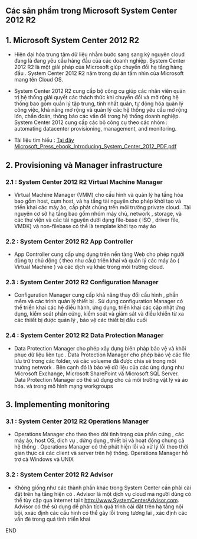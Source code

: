 


## Các sản phẩm trong Microsoft System Center 2012 R2


## 1. Microsoft System Center 2012 R2

- Hiện đại hóa trung tâm dữ liệu nhằm bước sang sang kỷ nguyên cloud đang là đang yêu cầu hàng đầu của các doanh nghiệp.  System Center 2012 R2 là một giải pháp của Microsoft giúp chuyển đổi hạ tầng hàng đầu .  System Center 2012 R2 năm trong dự án tầm nhìn của Microsoft mang tên Cloud OS. 
- System Center 2012 R2 cung cấp  bộ công cụ giúp các nhân viên quản trị hệ thống giải quyết các thách thức khi chuyển đổi và mở rộng hệ thống bao gồm quản lý tập trung, tính nhất quán,  tự động hóa quản lý công việc, khả năng mở rộng và quản lý các hệ thống yêu cầu mở rộng lớn, chẩn đoán, thông báo các vấn đề trong hệ thống doanh nghiệp. System Center 2012 cung cấp các bộ công cụ theo các nhóm :  automating datacenter provisioning, management, and monitoring.  


- Tài liệu tìm hiểu : [Tại đây Microsoft_Press_ebook_Introducing_System_Center_2012_PDF.pdf ](./Microsoft_Press_ebook_Introducing_System_Center_2012_PDF.pdf)


## 2. Provisioning và Manager infrastructure

### 2.1 : System Center 2012 R2 Virtual Machine Manager

- Virtual Machine Manager (VMM) cho cấu hình và quản lý hạ tầng hóa bao gồm host, cụm host,  và hạ tầng tài nguyên cho phép khởi tạo và triển khai các máy ảo,  cấp phát chúng trên môi trường private cloud. .Tài nguyên cơ sở hạ tầng bao gồm nhóm máy chủ, network , storage, và các thư viện và các tài nguyên dưới dạng file-base ( ISO , driver file, VMDK) và non-filebase có thể là template khởi tạo máy ảo

### 2.2 : System Center 2012 R2 App Controller

- App Controller cung cấp ưng dụng trên nền tảng Web cho phép người dùng tự chủ động ( theo nhu cầu) triên khai và quản lý các máy ảo ( Virtual Machine  )  và các dịch vụ khác trong môi trường cloud. 


### 2.3 : System Center 2012 R2  Configuration Manager

- Configuration Manager cung cấp khả năng thay đổi cấu hình , phần mềm và các trình quản lý thiết bị . Sử dụng configuration Manager  có thể triển khai các hệ điều hành, ứng dụng, triển khai các cập nhật ứng dụng, kiểm soát phần cứng, kiểm soát và giám sát  và điều khiển từ xa các thiiết bị được quản lý , bảo vệ các thiết bị đầu cuối 


### 2.4 : System Center 2012 R2 Data Protection Manager

- Data Protection Manager cho phép xây dựng biên pháp bảo vệ và khôi phục dữ liệu liên tục . Data Protection Manager cho phép bảo vệ các file lưu trữ trong các folder,  và các volueme đã được chia sẻ trong môi trường network . Bên cạnh đó là bảo vệ dữ liệu của các ứng dụng như Microsoft Exchange, Microsoft SharePoint và  Microsoft SQL Server. Data Protection Manager có thẻ sử dụng cho cả môi trường vật lý và ảo hóa.  và trong mô hình mạng workgroups


## 3. Implementing monitoring


### 3.1 : System Center 2012 R2  Operations Manager

- Operations Manager cho theo theo dõi tình trạng của phần cứng , các mảy ảo, host OS,  dịch vụ , dứng dụng , thiết bị và hoạt động chung cả hệ thống .  Operations Manager có thể phát hiện lỗi và xử lý lỗi theo thời gian thực cả các client và server trên hệ thống.  Operations Manager  hỗ trợ cả Windows và UNIX 

### 3.2 : System Center 2012 R2 Advisor

- Không giống như các thành phần khác trong System Center cần phải cài đặt trên hạ tầng hiện có . Advisor là một dịch vụ cloud mà người dùng có thể tủy cập qua internet tại t http://www.SystemCenterAdvisor.com.   Advisor có thể sử dụng để phân tích quá trình cài đặt trên hạ tầng nội bội, xxác định các cấu hình có thể gây lỗi trong tương lai , xác định các vấn đè trong quá tình triển khai 




END